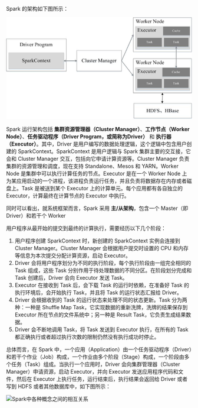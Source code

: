 Spark 的架构如下图所示：

![Spark整体架构](images/图9-5-Spark运行架构.jpg)

Spark 运行架构包括 **集群资源管理器（Cluster Manager）**、**工作节点（Worker Node）**、**任务驱动程序（Driver Program，或简称为Driver）** 和 **执行器（Executor）**。其中，Driver 是用户编写的数据处理逻辑，这个逻辑中包含用户创建的 SparkContext。SparkContext 是用户逻辑与 Spark 集群主要的交互接，它会和 Cluster Manager 交互，包括向它申请计算资源等。Cluster Manager 负责集群的资源管理和调度，现在支持 Standalone、Mesos 和 YARN。Worker Node 是集群中可以执行计算任务的节点。Executor 是在一个 Worker Node 上为某应用启动的一个进程，该进程负责运行任务，并且负责将数据存在内存或者磁盘上。Task 是被送到某个 Executor 上的计算单元。每个应用都有各自独立的 Executor，计算最终在计算节点的 Executor 中执行。

同时可以看出，就系统框架而言，Spark 采用 **主/从架构**，包含一个 Master（即 Driver）和若干个 Worker

用户程序从最开始的提交到最终的计算执行，需要经历以下几个阶段：

1. 用户程序创建 SparkContext 时，新创建的 SparkContext 实例会连接到 Cluster Manager。Cluster Manager 会根据用户提交时设置的 CPU 和内存等信息为本次提交分配计算资源，启动 Executor。
2. Driver 会将用户程序划分为不同的执行阶段，每个执行阶段由一组完全相同的 Task 组成，这些 Task 分别作用于待处理数据的不同分区。在阶段划分完成和 Task 创建后，Driver 会向 Executor 发送 Task。
3. Executor 在接收到 Task 后，会下载 Task 的运行时依赖，在准备好 Task 的执行环境后，会开始执行 Task，并且将 Task 的运行状态汇报给 Driver。
4. Driver 会根据收到的 Task 的运行状态来处理不同的状态更新。Task 分为两种：一种是 Shuffle Map Task，它实现数据的重新洗牌，洗牌的结果保存到 Executor 所在节点的文件系统中；另一种是 Result Task，它负责生成结果数据。
5. Driver 会不断地调用 Task，将 Task 发送到 Executor 执行，在所有的 Task 都正确执行或者超过执行次数的限制仍然没有执行成功时停止。

总体而言，在 Spark 中，一个应用（Application）由一个任务驱动程序（Driver）和若干个作业（Job）构成，一个作业由多个阶段（Stage）构成，一个阶段由多个任务（Task）组成。当执行一个应用时，Driver 会向集群管理器（Cluster Manager）申请资源，启动 Executor，并向 Executor 发送应用程序代码和文件，然后在 Executor 上执行任务，运行结束后，执行结果会返回给 Driver 或者写到 HDFS 或者其他数据库中，如下图所示：

![Spark中各种概念之间的相互关系](../images/图9-6-Spark中各种概念之间的相互关系.jpg)
